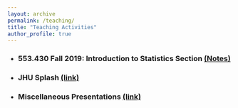 ```yaml
---
layout: archive
permalink: /teaching/
title: "Teaching Activities"
author_profile: true
---
```

- ### 553.430 Fall 2019: Introduction to Statistics Section [(Notes)](/teaching/2019-fall-stats)

- ### JHU Splash [(link)](/teaching/jhu_splash)

- ### Miscellaneous Presentations [(link)](/teaching/presentations)
